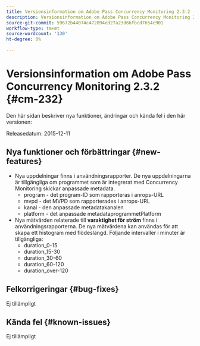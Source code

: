 ```yaml
---
title: Versionsinformation om Adobe Pass Concurrency Monitoring 2.3.2
description: Versionsinformation om Adobe Pass Concurrency Monitoring 2.3.2
source-git-commit: 59672b44074c472094ed27a23d6bfbcd7654c901
workflow-type: tm+mt
source-wordcount: '130'
ht-degree: 0%

---
```



# Versionsinformation om Adobe Pass Concurrency Monitoring 2.3.2 {#cm-232}

Den här sidan beskriver nya funktioner, ändringar och kända fel i den här versionen:

Releasedatum: 2015-12-11

## Nya funktioner och förbättringar {#new-features}

* Nya uppdelningar finns i användningsrapporter. De nya uppdelningarna är tillgängliga om programmet som är integrerat med Concurrency Monitoring skickar anpassade metadata.
   * program - det program-ID som rapporteras i anrops-URL
   * mvpd - det MVPD som rapporterades i anrops-URL
   * kanal - den anpassade metadatakanalen
   * platform - det anpassade metadataprogrammetPlatform
* Nya mätvärden relaterade till **varaktighet för ström** finns i användningsrapporterna. De nya mätvärdena kan användas för att skapa ett histogram med flödeslängd. Följande intervaller i minuter är tillgängliga:
   * duration_0-15
   * duration_15-30
   * duration_30-60
   * duration_60-120
   * duration_over-120

## Felkorrigeringar {#bug-fixes}

Ej tillämpligt

## Kända fel {#known-issues}

Ej tillämpligt
